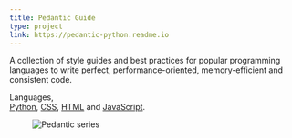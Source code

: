 ```yaml
---
title: Pedantic Guide
type: project
link: https://pedantic-python.readme.io
---
```


A collection of style guides and best practices for popular programming languages
to write perfect, performance-oriented, memory-efficient and consistent code.

<p>Languages,<br><a href="https://pedantic-python.readme.io/">Python</a>, <a href="http://pedantic-css.readme.io/">CSS</a>, <a href="http://pedantic-html.readme.io/">HTML</a> and <a href="http://pedantic-js.readme.io/">JavaScript</a>.</p>

<figure>
    <img src="https://res.cloudinary.com/dw9fem4ki/image/upload/v1418549469/pedantic_asnj0p.png" alt="Pedantic series">
</figure>

